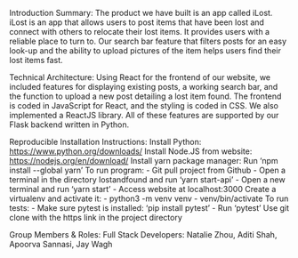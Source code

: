 Introduction Summary: 
The product we have built is an app called iLost. iLost is an app that allows users to post items that have been lost and connect with others to relocate their lost items. It provides users with a reliable place to turn to. Our search bar feature that filters posts for an easy look-up and the ability to upload pictures of the item helps users find their lost items fast.

Technical Architecture: 
Using React for the frontend of our website, we included features for displaying existing posts, a working search bar, and the function to upload a new post detailing a lost item found. The frontend is coded in JavaScript for React, and the styling is coded in CSS. We also implemented a ReactJS library. All of these features are supported by our Flask backend written in Python.

Reproducible Installation Instructions: 
Install Python: https://www.python.org/downloads/
Install Node.JS from website: https://nodejs.org/en/download/ 
Install yarn package manager: Run ‘npm install --global yarn’
To run program:
	- Git pull project from Github
	- Open a terminal in the directory lostandfound and run ‘yarn start-api’
	- Open a new terminal and run ‘yarn start’
	- Access website at localhost:3000
Create a virtualenv and activate it:
	- python3 -m venv venv
	- venv/bin/activate
To run tests:
	- Make sure pytest is installed: ‘pip install pytest’
	- Run ‘pytest’
Use git clone with the https link in the project directory

Group Members & Roles: 
Full Stack Developers: Natalie Zhou, Aditi Shah, Apoorva Sannasi, Jay Wagh
